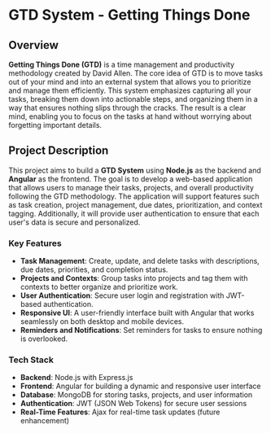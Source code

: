 # GTD System - Getting Things Done

## Overview

**Getting Things Done (GTD)** is a time management and productivity methodology created by David Allen. The core idea of GTD is to move tasks out of your mind and into an external system that allows you to prioritize and manage them efficiently. This system emphasizes capturing all your tasks, breaking them down into actionable steps, and organizing them in a way that ensures nothing slips through the cracks. The result is a clear mind, enabling you to focus on the tasks at hand without worrying about forgetting important details.

## Project Description

This project aims to build a **GTD System** using **Node.js** as the backend and **Angular** as the frontend. The goal is to develop a web-based application that allows users to manage their tasks, projects, and overall productivity following the GTD methodology. The application will support features such as task creation, project management, due dates, prioritization, and context tagging. Additionally, it will provide user authentication to ensure that each user's data is secure and personalized.

### Key Features
- **Task Management**: Create, update, and delete tasks with descriptions, due dates, priorities, and completion status.
- **Projects and Contexts**: Group tasks into projects and tag them with contexts to better organize and prioritize work.
- **User Authentication**: Secure user login and registration with JWT-based authentication.
- **Responsive UI**: A user-friendly interface built with Angular that works seamlessly on both desktop and mobile devices.
- **Reminders and Notifications**: Set reminders for tasks to ensure nothing is overlooked.

### Tech Stack
- **Backend**: Node.js with Express.js
- **Frontend**: Angular for building a dynamic and responsive user interface
- **Database**: MongoDB for storing tasks, projects, and user information
- **Authentication**: JWT (JSON Web Tokens) for secure user sessions
- **Real-Time Features**: Ajax for real-time task updates (future enhancement)